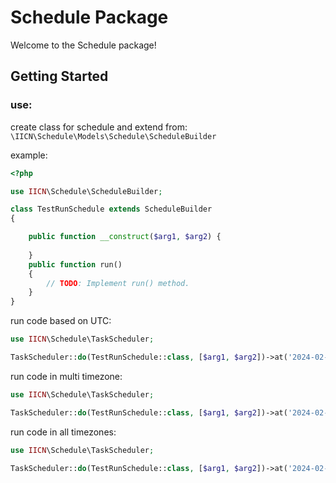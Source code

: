 # Schedule Package

Welcome to the Schedule package!

## Getting Started

### use:

create class for schedule and extend from: 
```\IICN\Schedule\Models\Schedule\ScheduleBuilder```

example: 

```php
<?php

use IICN\Schedule\ScheduleBuilder;

class TestRunSchedule extends ScheduleBuilder
{

    public function __construct($arg1, $arg2) {
    
    }
    public function run()
    {
        // TODO: Implement run() method.
    }
}
```

run code based on UTC:

```php
use IICN\Schedule\TaskScheduler;

TaskScheduler::do(TestRunSchedule::class, [$arg1, $arg2])->at('2024-02-02 20:28', "UTC");
```


run code in multi timezone:

```php
use IICN\Schedule\TaskScheduler;

TaskScheduler::do(TestRunSchedule::class, [$arg1, $arg2])->at('2024-02-02 20:28', ["UTC", "Tehran"]);
```


run code in all timezones:

```php
use IICN\Schedule\TaskScheduler;

TaskScheduler::do(TestRunSchedule::class, [$arg1, $arg2])->at('2024-02-02 20:28');
```
